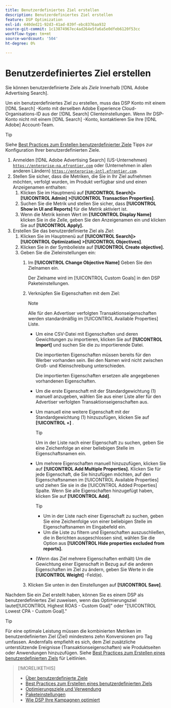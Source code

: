 ```yaml
---
title: Benutzerdefiniertes Ziel erstellen
description: Benutzerdefiniertes Ziel erstellen
feature: DSP Optimization
exl-id: 440ded21-92d3-41ad-839f-ebc8376aa932
source-git-commit: 1c13874967ec4ad264e5fa6a5e0dfeb6120f53cc
workflow-type: tm+mt
source-wordcount: '504'
ht-degree: 0%

---
```


# Benutzerdefiniertes Ziel erstellen

Sie können benutzerdefinierte Ziele als *Ziele* Innerhalb [!DNL Adobe Advertising Search].

Um ein benutzerdefiniertes Ziel zu erstellen, muss das DSP Konto mit einem [!DNL Search] -Konto mit derselben Adobe Experience Cloud-Organisations-ID aus der [!DNL Search] Clienteinstellungen. Wenn Ihr DSP-Konto nicht mit einem [!DNL Search] -Konto, kontaktieren Sie Ihre [!DNL Adobe] Account-Team.

>[!TIP]
>
>Siehe [Best Practices zum Erstellen benutzerdefinierter Ziele](custom-goal-best-practices.md) Tipps zur Konfiguration Ihrer benutzerdefinierten Ziele.

1. Anmelden [!DNL Adobe Advertising Search] (US-Unternehmen) [`https://enterprise-na.efrontier.com`](https://enterprise-na.efrontier.com) oder (Unternehmen in allen anderen Ländern) [`https://enterprise-intl.efrontier.com`](https://enterprise-intl.efrontier.com).
1. Stellen Sie sicher, dass die Metriken, die Sie in Ihr Ziel aufnehmen möchten, verfolgt wurden, im Produkt verfügbar sind und einen Anzeigenamen enthalten:
   1. Klicken Sie im Hauptmenü auf **[!UICONTROL Search]> [!UICONTROL Admin] >[!UICONTROL Transaction Properties]**.
   1. Suchen Sie die Metrik und stellen Sie sicher, dass **[!UICONTROL Show in UI and Reports]** für die Metrik aktiviert ist.
   1. Wenn die Metrik keinen Wert im **[!UICONTROL Display Name]** klicken Sie in die Zelle, geben Sie den Anzeigenamen ein und klicken Sie auf **[!UICONTROL Apply].**
1. Erstellen Sie das benutzerdefinierte Ziel als *Ziel*:
   1. Klicken Sie im Hauptmenü auf **[!UICONTROL Search]> [!UICONTROL Optimization] >[!UICONTROL Objectives]**.
   1. Klicken Sie in der Symbolleiste auf **[!UICONTROL Create objective].**
   1. Geben Sie die Zieleinstellungen ein:
      1. Im **[!UICONTROL Change Objective Name]** Geben Sie den Zielnamen ein.

         Der Zielname wird im [!UICONTROL Custom Goals] in den DSP Paketeinstellungen.

      1. Verknüpfen Sie Eigenschaften mit dem Ziel:

         >[!NOTE]
         >
         > Alle für den Advertiser verfolgten Transaktionseigenschaften werden standardmäßig im [!UICONTROL Available Properties] Liste.

         * Um eine CSV-Datei mit Eigenschaften und deren Gewichtungen zu importieren, klicken Sie auf **[!UICONTROL Import]** und suchen Sie die zu importierende Datei.

            Die importierten Eigenschaften müssen bereits für den Werber vorhanden sein. Bei den Namen wird nicht zwischen Groß- und Kleinschreibung unterschieden.

            Die importierten Eigenschaften ersetzen alle angegebenen vorhandenen Eigenschaften.

         * Um die erste Eigenschaft mit der Standardgewichtung (1) manuell anzugeben, wählen Sie aus einer Liste aller für den Advertiser verfolgten Transaktionseigenschaften aus.

         * Um manuell eine weitere Eigenschaft mit der Standardgewichtung (1) hinzuzufügen, klicken Sie auf **[!UICONTROL +]** .

            >[!TIP]
            >
            > Um in der Liste nach einer Eigenschaft zu suchen, geben Sie eine Zeichenfolge an einer beliebigen Stelle im Eigenschaftsnamen ein.

         * Um mehrere Eigenschaften manuell hinzuzufügen, klicken Sie auf **[!UICONTROL Add Multiple Properties].** Klicken Sie für jede Eigenschaft, die Sie hinzufügen möchten, auf den Eigenschaftsnamen im [!UICONTROL Available Properties] und ziehen Sie sie in die [!UICONTROL Added Properties] Spalte. Wenn Sie alle Eigenschaften hinzugefügt haben, klicken Sie auf **[!UICONTROL Add]**.

            >[!TIP]
            >
            >* Um in der Liste nach einer Eigenschaft zu suchen, geben Sie eine Zeichenfolge von einer beliebigen Stelle im Eigenschaftsnamen im Eingabefeld ein.
            >* Um die Liste zu filtern und Eigenschaften auszuschließen, die in Berichten ausgeschlossen sind, wählen Sie die Option aus **[!UICONTROL Hide properties excluded from reports].**


         * (Wenn das Ziel mehrere Eigenschaften enthält) Um die Gewichtung einer Eigenschaft in Bezug auf die anderen Eigenschaften im Ziel zu ändern, geben Sie Werte in die **[!UICONTROL Weight]** -Feld(e).
      1. Klicken Sie unten in den Einstellungen auf **[!UICONTROL Save]**.


Nachdem Sie ein Ziel erstellt haben, können Sie es einem DSP als benutzerdefiniertes Ziel zuweisen, wenn das Optimierungsziel lautet[!UICONTROL Highest ROAS - Custom Goal]&quot; oder &quot;[!UICONTROL Lowest CPA - Custom Goal].&quot;

>[!TIP]
>
>Für eine optimale Leistung müssen die kombinierten Metriken im benutzerdefinierten Ziel (Ziel) mindestens zehn Konversionen pro Tag umfassen. Andernfalls empfiehlt es sich, dem Ziel zusätzliche unterstützende Ereignisse (Transaktionseigenschaften) wie Produktseiten oder Anwendungen hinzuzufügen. Siehe [Best Practices zum Erstellen eines benutzerdefinierten Ziels](custom-goal-best-practices.md) für Leitlinien.

>[!MORELIKETHIS]
>
>* [Über benutzerdefinierte Ziele](custom-goal-about.md)
>* [Best Practices zum Erstellen eines benutzerdefinierten Ziels](custom-goal-best-practices.md)
>* [Optimierungsziele und Verwendung](optimization-goals.md)
>* [Paketeinstellungen](/help/dsp/campaign-management/packages/package-settings.md)
> * [Wie DSP Ihre Kampagnen optimiert](optimization-how-dsp-optimizes-campaigns.md)

